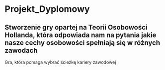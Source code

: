 # Projekt_Dyplomowy
## Stworzenie gry opartej na Teorii Osobowości Hollanda, która odpowiada nam na pytania jakie nasze cechy osobowości spełniają się w różnych zawodach 
Gra, która pomaga wybrać ścieżkę kariery zawodowej
